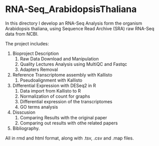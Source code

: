 # RNA-Seq_ArabidopsisThaliana

In this directory I develop an RNA-Seq Analysis form the organism Arabidopsis thaliana, using Sequence Read Archive (SRA) raw RNA-Seq data from NCBI. 

The project includes:

1. Bioproject Description
    1. Raw Data Download and Manipulation
    2. Quality Lectures Analysis using MultiQC and Fastqc
    3. Adapters Removal 
2. Reference Transcriptome assembly with Kallisto
    1. Pseudoalignment with Kallisto
3. Differential Expression with DESeq2 in R
    1. Data import from Kallisto to R
    2. Normalization of count for graphs 
    3. Differential expression of the transcriptomes
    4. GO terms analysis
4. Disscusion
    1. Comparing Results with the original paper
    2. Comparing out results with othe related papers
5. Bibliography. 

All in rmd and html format, along with .tsv, .csv and .map files.
